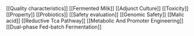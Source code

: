 [[Quality characteristics]]
[[Fermented Milk]]
[[Adjunct Culture]]
[[Toxicity]]
[[Property]]
[[Probiotics]]
[[Safety evaluation]]
[[Genomic Safety]]
[[Malic acid]]
[[Reductive Tca Pathway]]
[[Metabolic And Promoter Engineering]]
[[Dual-phase Fed-batch Fermentation]]

